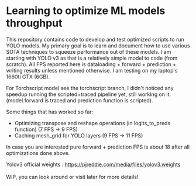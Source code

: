 # Learning to optimize ML models throughput
This repository contains code to develop and test optimized scripts to run YOLO models. My primary goal is to learn and document how to use various SOTA techniques to squeeze performance out of these models. I am starting with YOLO v3 as that is a relatively simple model to code (from scratch). 
All FPS reported here is dataloading + forward + prediction + writing results unless mentioned otherwise. I am testing on my laptop's 1660ti GTX (6GB).

For Torchscript model see the torchscript branch, I didn't noticed any speedup running the scripted+traced pipeline yet, still working on it. (model.forward is traced and prediction function is scripted).

Some things that has worked so far:
- Optimizing transpose and reshape operations (in logits_to_preds function) (7 FPS -> 9 FPS)
- Caching mesh_grid for YOLO layers (9 FPS -> 11 FPS)

In case you are interested pure forward + prediction FPS is about 18 after all optimizations done above.

Yolov3 official weights : https://pjreddie.com/media/files/yolov3.weights
<br>
<br>
WIP, you can look around or visit later for more details!
